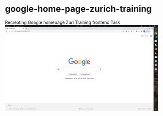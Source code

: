 # google-home-page-zurich-training

Recreating Google homepage Zuri Training frontend Task
<img src="./Google task.png">
